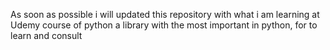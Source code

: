 As soon as possible i will updated this repository with what i am learning at Udemy course of python
a library with the most important in python, for to learn and consult
